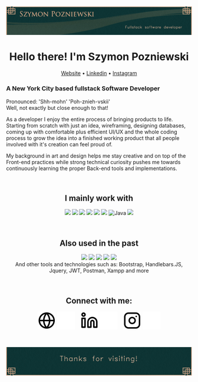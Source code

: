 ![Header image](./img/Header.png)

<h1 align="center"> Hello there! I'm Szymon Pozniewski </h1>
<p align="center">
  <a href="https://www.shhmon.com">Website</a> •
  <a href="https://linkedin.com">Linkedin</a> •
  <a href="https://instagram.com/shh.mon">Instagram</a>
</p>  

### A New York City based fullstack Software Developer

Pronounced: 'Shh-mohn' 'Poh-znieh-vskii'  
Well, not exactly but close enough to that!  

As a developer I enjoy the entire process of bringing products to life. Starting from scratch with just an idea, wireframing, designing databases, coming up with comfortable plus efficient UI/UX and the whole coding process to grow the idea into a finished working product that all people involved with it's creation can feel proud of.

My background in art and design helps me stay creative and on top of the Front-end practices while strong technical curiosity pushes me towards continuously learning the proper Back-end tools and implementations. 

&nbsp;  

<h2 align="center"> I mainly work with </h2>

<div align="center"> 

<img src="https://img.shields.io/badge/React-20232A?style=for-the-badge&logo=react&logoColor=61DAFB"> <img src="https://img.shields.io/badge/JavaScript-F7DF1E?style=for-the-badge&logo=javascript&logoColor=black"> <img src="https://img.shields.io/badge/Node.js-43853D?style=for-the-badge&logo=node.js&logoColor=white"> <img src="https://img.shields.io/badge/MySQL-005C84?style=for-the-badge&logo=mysql&logoColor=white"> <img src="https://img.shields.io/badge/HTML5-E34F26?style=for-the-badge&logo=html5&logoColor=white"> <img src="https://img.shields.io/badge/CSS3-1572B6?style=for-the-badge&logo=css3&logoColor=white"> ![Java](https://img.shields.io/badge/java-%23ED8B00.svg?style=for-the-badge&logo=java&logoColor=white) <img src="https://img.shields.io/badge/VSCode-0078D4?style=for-the-badge&logo=visual%20studio%20code&logoColor=white">  

</div>

&nbsp;  

<h2 align="center"> Also used in the past </h2>

<div align="center"> 

<img src="https://img.shields.io/badge/PHP-777BB4?style=for-the-badge&logo=php&logoColor=white"> <img src="https://img.shields.io/badge/C%2B%2B-00599C?style=for-the-badge&logo=c%2B%2B&logoColor=white"> <img src="https://img.shields.io/badge/Express.js-000000?style=for-the-badge&logo=express&logoColor=white"> <img src="https://img.shields.io/badge/Android_Studio-3DDC84?style=for-the-badge&logo=android-studio&logoColor=white"> <img src="https://img.shields.io/badge/Amazon_AWS-FF9900?style=for-the-badge&logo=amazonaws&logoColor=white">  
And other tools and technologies such as: Bootstrap, Handlebars.JS, Jquery, JWT, Postman, Xampp and more

</div>

&nbsp;  

<h2 align="center">Connect with me: </h2>

<div align="center"> 

[![website](./img/globe-light.svg)](https://www.shhmon.com#gh-light-mode-only)
[![website](./img/globe-dark.svg)](https://www.shhmon.com#gh-dark-mode-only)
&nbsp;&nbsp;
[![linkedin](./img/linkedin-light.svg)](https://linkedin.com#gh-light-mode-only)
[![linkedin](./img/linkedin-dark.svg)](https://linkedin.com#gh-dark-mode-only)
&nbsp;&nbsp;
[![instagram](./img/instagram-light.svg)](https://instagram.com/shh.mon#gh-light-mode-only)
[![instagram](./img/instagram-dark.svg)](https://instagram.com/shh.mon#gh-dark-mode-only)

</div>

[website]: https://shhmon.com
[instagram]: https://instagram.com/shh.mon
[linkedin]: https://linkedin.com

&nbsp;  

![Footer image](./img/Footer.png)
